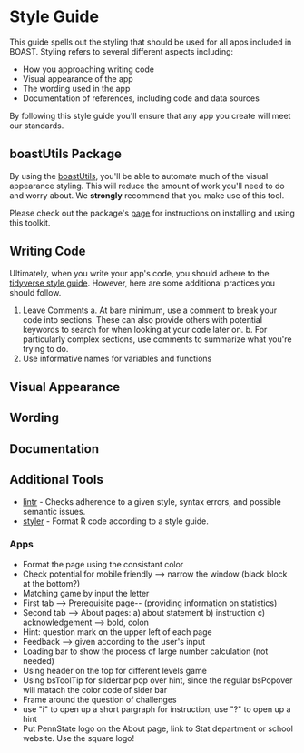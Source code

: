 # Style Guide

This guide spells out the styling that should be used for all apps included in BOAST. Styling refers to several different aspects including:
- How you approaching writing code
- Visual appearance of the app
- The wording used in the app
- Documentation of references, including code and data sources

By following this style guide you'll ensure that any app you create will meet our standards.

## boastUtils Package
By using the [boastUtils](https://github.com/EducationShinyAppTeam/boastUtils), you'll be able to automate much of the visual appearance styling. This will reduce the amount of work you'll need to do and worry about. We **strongly** recommend that you make use of this tool.

Please check out the package's [page](https://github.com/EducationShinyAppTeam/boastUtils) for instructions on installing and using this toolkit.

## Writing Code
Ultimately, when you write your app's code, you should adhere to the [tidyverse style guide](https://style.tidyverse.org/). However, here are some additional practices you should follow.

1. Leave Comments
    a. At bare minimum, use a comment to break your code into sections. These can also provide others with potential keywords to search for when looking at your code later on.
    b. For particularly complex sections, use comments to summarize what you're trying to do.
2. Use informative names for variables and functions 



## Visual Appearance

## Wording

## Documentation

## Additional Tools
- [lintr](https://github.com/jimhester/lintr) - Checks adherence to a given style, syntax errors, and possible semantic issues.
- [styler](https://www.tidyverse.org/articles/2017/12/styler-1.0.0/) - Format R code according to a style guide.

### Apps
- Format the page using the consistant color
- Check potential for mobile friendly --> narrow the window (black block at the bottom?)
- Matching game by input the letter
- First tab --> Prerequisite page-- (providing information on statistics)
- Second tab --> About pages: a) about statement b) instruction c) acknowledgement --> bold, colon  
- Hint: question mark on the upper left of each page 
- Feedback --> given according to the user's input 
- Loading bar to show the process of large number calculation (not needed) 
- Using header on the top for different levels game
- Using bsToolTip for silderbar pop over hint, since the regular bsPopover will matach the color code of sider bar 
- Frame around the question of challenges 
- use "i" to open up a short pargraph for instruction; use "?" to open up a hint
- Put PennState logo on the About page, link to Stat department or school website. Use the square logo!  


